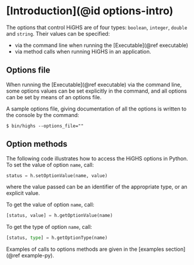 # [Introduction](@id options-intro)

The options that control HiGHS are of four types: `boolean`, `integer`, `double`
and `string`. Their values can be specified:

 * via the command line when running the [Executable](@ref executable)
 * via method calls when running HiGHS in an application.

## Options file

When running the [Executable](@ref executable) via the command line, some options values
can be set explicitly in the command, and all options can be set by means of an
options file.

A sample options file, giving documentation of all the options is written to the
console by the command:

```shell
$ bin/highs --options_file=""
```

## Option methods

The following code illustrates how to access the HiGHS options in Python. To set the value of option `name`, call:

``` python
status = h.setOptionValue(name, value)
```

where the value passed can be an identifier of the appropriate type, or an
explicit value.

To get the value of option `name`, call:

``` python
[status, value] = h.getOptionValue(name)
```

To get the type of option `name`, call:

``` python
[status, type] = h.getOptionType(name)
```

Examples of calls to options methods are given in the [examples section](@ref example-py).

